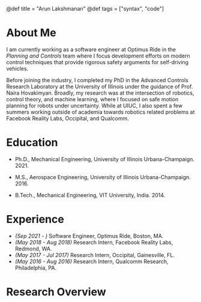 @def title = "Arun Lakshmanan"
@def tags = ["syntax", "code"]

# About Me

I am currently working as a software engineer at Optimus Ride in the _Planning and Controls_ team where I focus development efforts on modern control techniques that provide rigorous safety arguments for self-driving vehicles.

Before joining the industry, I completed my PhD in the Advanced Controls Research Laboratory at the University of Illinois under the guidance of Prof. Naira Hovakimyan. Broadly, my research was at the intersection of robotics, control theory, and machine learning, where I focused on safe motion planning for robots under uncertainty.
While at UIUC, I also spent a few summers working outside of academia towards robotics related problems at Facebook Reality Labs, Occipital, and Qualcomm.

# Education

- Ph.D., Mechanical Engineering, University of Illinois Urbana-Champaign. 2021.

- M.S., Aerospace Engineering, University of Illinois Urbana-Champaign. 2016.

- B.Tech., Mechanical Engineering, VIT University, India. 2014.

# Experience

- _(Sep 2021 - )_ Software Engineer, Optimus Ride, Boston, MA.
- _(May 2018 - Aug 2018)_ Research Intern, Facebook Reality Labs, Redmond, WA.
- _(May 2017 - Jul 2017)_ Research Intern, Occipital, Gainesville, FL.
- _(May 2016 - Aug 2016)_ Research Intern, Qualcomm Research, Philadelphia, PA.

# Research Overview
